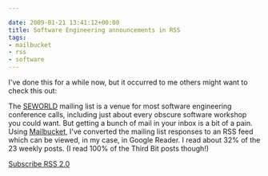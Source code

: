```yaml
---

date: 2009-01-21 13:41:12+00:00
title: Software Engineering announcements in RSS
tags:
- mailbucket
- rss
- software
---
```


I've done this for a while now, but it occurred to me others might want to check this out:

The [SEWORLD](http://serl.cs.colorado.edu/~serl/seworld/) mailing list is a venue for most software engineering conference calls, including just about every obscure software workshop you could want. But getting a bunch of mail in your inbox is a bit of a pain. Using [Mailbucket](http://www.mailbucket.org/), I've converted the mailing list responses to an RSS feed which can be viewed, in my case, in Google Reader. I read about 32% of the 23 weekly posts. (I read 100% of the Third Bit posts though!)

[Subscribe RSS 2.0](http://www.mailbucket.org/seworld.xml)
